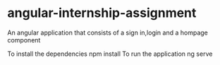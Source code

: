# angular-internship-assignment
An angular application that consists of a sign in,login and a hompage component 

To install the dependencies
npm install
To run the application
ng serve

